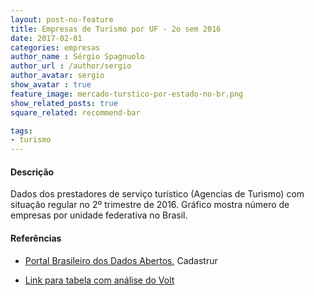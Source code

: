 ```yaml
---
layout: post-no-feature
title: Empresas de Turismo por UF - 2o sem 2016
date: 2017-02-01
categories: empresas
author_name : Sérgio Spagnuolo
author_url : /author/sergio
author_avatar: sergio
show_avatar : true
feature_image: mercado-turstico-por-estado-no-br.png
show_related_posts: true
square_related: recommend-bar

tags:
- turismo
---
```



#### Descrição
Dados dos prestadores de serviço turístico (Agencias de Turismo) com situação regular no 2º trimestre de 2016. Gráfico mostra número de empresas por unidade federativa no Brasil.

#### Referências

* [Portal Brasileiro dos Dados Abertos](http://dados.gov.br/dataset/cadastur-pj-agencia/resource/7bab4346-fa6e-4493-b9ad-d179cce4b851), Cadastrur

* [Link para tabela com análise do Volt](https://docs.google.com/spreadsheets/d/1Z95pBybnd2Hs1BztPSbDNWpW9BWm9Lg8sdHe6cL-oSc/edit?usp=sharing)
